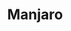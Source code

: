 ---
title: Manjaro
slug: manjaro
summary: Manjaro 更新源
help_available: false
is_new: false
categories:
- packages
---
